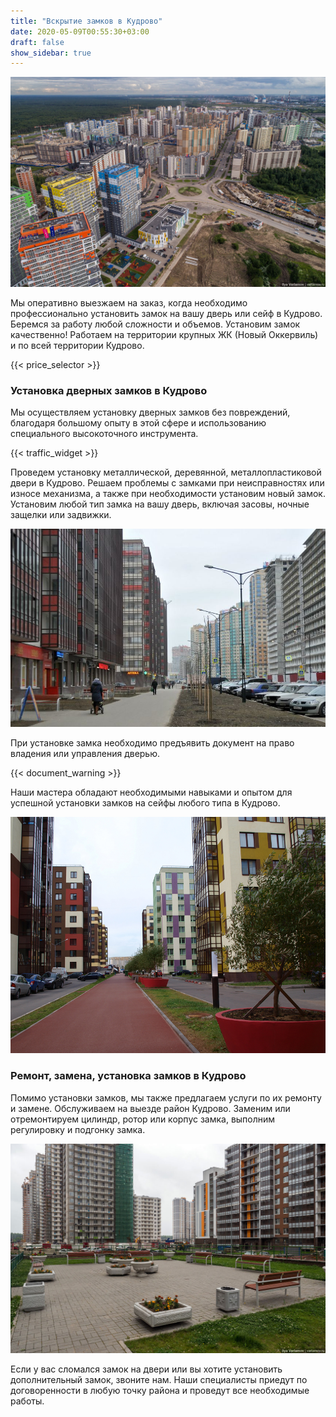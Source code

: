 ```yaml
---
title: "Вскрытие замков в Кудрово"
date: 2020-05-09T00:55:30+03:00
draft: false
show_sidebar: true
---
```


![Установка замков в Кудрово](Kudrovo1.jpg)

Мы оперативно выезжаем на заказ, когда необходимо профессионально установить замок на вашу дверь или сейф в Кудрово. Беремся за работу любой сложности и объемов. Установим замок качественно! Работаем на территории крупных ЖК (Новый Оккервиль) и по всей территории Кудрово.

{{< price_selector >}}

### Установка дверных замков в Кудрово

Мы осуществляем установку дверных замков без повреждений, благодаря большому опыту в этой сфере и использованию специального высокоточного инструмента.

{{< traffic_widget >}}

Проведем установку металлической, деревянной, металлопластиковой двери в Кудрово. Решаем проблемы с замками при неисправностях или износе механизма, а также при необходимости установим новый замок. Установим любой тип замка на вашу дверь, включая засовы, ночные защелки или задвижки.

![Установка замков в Кудрово](Kudrovo2.jpg)

При установке замка необходимо предъявить документ на право владения или управления дверью.

{{< document_warning >}}

Наши мастера обладают необходимыми навыками и опытом для успешной установки замков на сейфы любого типа в Кудрово.

![Установка замков в Кудрово](Kudrovo3.jpg)

### Ремонт, замена, установка замков в Кудрово

Помимо установки замков, мы также предлагаем услуги по их ремонту и замене. Обслуживаем на выезде район Кудрово. Заменим или отремонтируем цилиндр, ротор или корпус замка, выполним регулировку и подгонку замка.

![Установка замков в Кудрово](Kudrovo4.jpg)

Если у вас сломался замок на двери или вы хотите установить дополнительный замок, звоните нам. Наши специалисты приедут по договоренности в любую точку района и проведут все необходимые работы.